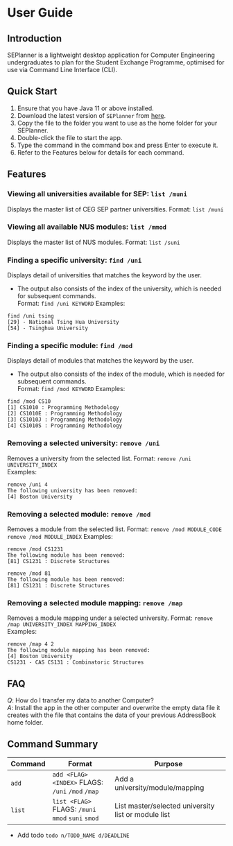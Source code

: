 # User Guide

## Introduction

SEPlanner is a lightweight desktop application for Computer Engineering undergraduates to plan for the Student
Exchange Programme, optimised for use via Command Line Interface (CLI).

## Quick Start

1. Ensure that you have Java 11 or above installed.
2. Download the latest version of `SEPlanner` from [here](https://github.com/AY2122S1-CS2113T-T09-2/tp/releases/tag/v1.0).
3. Copy the file to the folder you want to use as the home folder for your SEPlanner.
4. Double-click the file to start the app.
5. Type the command in the command box and press Enter to execute it.
6. Refer to the Features below for details for each command.

## Features 


### Viewing all universities available for SEP: `list /muni`
Displays the master list of CEG SEP partner universities.
Format: `list /muni`

### Viewing all available NUS modules: `list /mmod`
Displays the master list of NUS modules.
Format: `list /suni`

### Finding a specific university: `find /uni`
Displays detail of universities that matches the keyword by the user.  
* The output also consists of the index of the university, which is needed for subsequent commands.  
Format: `find /uni KEYWORD`
Examples:  
```
find /uni tsing
[29] - National Tsing Hua University
[54] - Tsinghua University
```

### Finding a specific module: `find /mod`
Displays detail of modules that matches the keyword by the user.
* The output also consists of the index of the module, which is needed for subsequent commands.  
  Format: `find /mod KEYWORD`
  Examples:
```
find /mod CS10
[1] CS1010 : Programming Methodology
[2] CS1010E : Programming Methodology
[3] CS1010J : Programming Methodology
[4] CS1010S : Programming Methodology
```


### Removing a selected university: `remove /uni`  
Removes a university from the selected list.
Format: `remove /uni UNIVERSITY_INDEX`  
Examples: 
```
remove /uni 4
The following university has been removed: 
[4] Boston University
```

### Removing a selected module: `remove /mod`  
Removes a module from the selected list.
Format: `remove /mod MODULE_CODE` `remove /mod MODULE_INDEX`
Examples:
```
remove /mod CS1231
The following module has been removed: 
[81] CS1231 : Discrete Structures
```
```
remove /mod 81
The following module has been removed: 
[81] CS1231 : Discrete Structures
```

### Removing a selected module mapping: `remove /map`  
Removes a module mapping under a selected university.
Format: `remove /map UNIVERSITY_INDEX MAPPING_INDEX`  
Examples: 
```
remove /map 4 2
The following module mapping has been removed:
[4] Boston University
CS1231 - CAS CS131 : Combinatoric Structures
```

## FAQ
_Q_: How do I transfer my data to another Computer?  
_A_: Install the app in the other computer and overwrite the empty data file it creates with the file that contains the data of your previous AddressBook home folder.

## Command Summary

Command | Format | Purpose
--------|---------|-----------
`add` | `add <FLAG> <INDEX>` FLAGS: `/uni` `/mod` `/map` | Add a university/module/mapping
`list` | `list <FLAG>` FLAGS: `/muni` `mmod` `suni` `smod` | List master/selected university list or module list

* Add todo `todo n/TODO_NAME d/DEADLINE`
